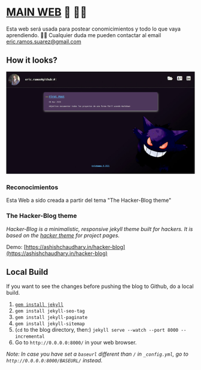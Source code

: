
# [MAIN WEB](ericsuarez.github.io) 🎂 🐱‍🚀

Esta web será usada para postear conomicimientos y todo lo que vaya aprendiendo. 🐱‍👤
Cualquier duda me pueden contactar al email eric.ramos.suarez@gmail.com



## How it looks?

![Web](_readme/layout.jpg)


### Reconocimientos

Esta Web a sido creada a partir del tema "The Hacker-Blog theme" 

### The Hacker-Blog theme

*Hacker-Blog is a minimalistic, responsive jekyll theme built for hackers. It is based on the [hacker theme](https://github.com/pages-themes/hacker) for project pages.*

Demo: [https://ashishchaudhary.in/hacker-blog](https://ashishchaudhary.in/hacker-blog)


## Local Build

If you want to see the changes before pushing the blog to Github, do a local build.

1. [`gem install jekyll`](https://jekyllrb.com/docs/installation/#install-with-rubygems)
2. `gem install jekyll-seo-tag`
3. `gem install jekyll-paginate`
4. `gem install jekyll-sitemap`
5. (`cd` to the blog directory, then:) `jekyll serve --watch --port 8000 --incremental`
6. Go to `http://0.0.0.0:8000/` in your web browser.

*Note: In case you have set a `baseurl` different than `/` in `_config.yml`, go to `http://0.0.0.0:8000/BASEURL/` instead.*

